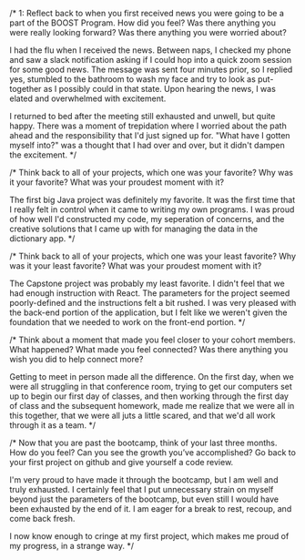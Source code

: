 /*
1: Reflect back to when you first received news you were going to be a part of the BOOST Program. How did you feel? Was there anything you were really looking forward? Was there anything you were worried about? 

I had the flu when I received the news. Between naps, I checked my phone and saw a slack notification asking if I could hop into a quick zoom session for some good news. The message was sent four minutes prior, so I replied yes, stumbled to the bathroom to wash my face and try to look as put-together as I possibly could in that state. Upon hearing the news, I was elated and overwhelmed with excitement.

I returned to bed after the meeting still exhausted and unwell, but quite happy. There was a moment of trepidation where I worried about the path ahead and the responsibility that I'd just signed up for. "What have I gotten myself into?" was a thought that I had over and over, but it didn't dampen the excitement.
*/

/*
Think back to all of your projects, which one was your favorite? Why was it your favorite? What was your proudest moment with it? 

The first big Java project was definitely my favorite. It was the first time that I really felt in control when it came to writing my own programs. I was proud of how well I'd constructed my code, my seperation of concerns, and the creative solutions that I came up with for managing the data in the dictionary app.
*/

/*
Think back to all of your projects, which one was your least favorite? Why was it your least favorite? What was your proudest moment with it? 

The Capstone project was probably my least favorite. I didn't feel that we had enough instruction with React. The parameters for the project seemed poorly-defined and the instructions felt a bit rushed. I was very pleased with the back-end portion of the application, but I felt like we weren't given the foundation that we needed to work on the front-end portion.
*/

/*
Think about a moment that made you feel closer to your cohort members. What happened? What made you feel connected? Was there anything you wish you did to help connect more? 

Getting to meet in person made all the difference. On the first day, when we were all struggling in that conference room, trying to get our computers set up to begin our first day of classes, and then working through the first day of class and the subsequent homework, made me realize that we were all in this together, that we were all juts a little scared, and that we'd all work through it as a team.
*/

/*
Now that you are past the bootcamp, think of your last three months. How do you feel? Can you see the growth you’ve accomplished? Go back to your first project on github and give yourself a code review. 

I'm very proud to have made it through the bootcamp, but I am well and truly exhausted. I certainly feel that I put unnecessary strain on myself beyond just the parameters of the bootcamp, but even still I would have been exhausted by the end of it. I am eager for a break to rest, recoup, and come back fresh.

I now know enough to cringe at my first project, which makes me proud of my progress, in a strange way.
*/

